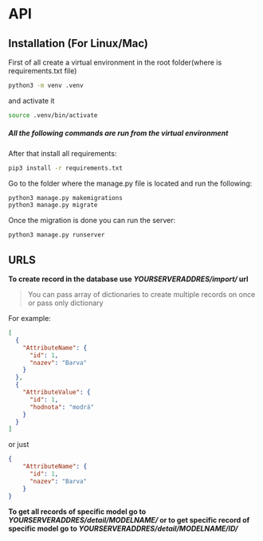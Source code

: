 # API
## Installation (For Linux/Mac)
First of all create a virtual environment in the root folder(where is requirements.txt file)
```sh
python3 -m venv .venv
```
and activate it
```sh
source .venv/bin/activate
```
##### *All the following commands are run from the virtual environment*
After that install all requirements:
```sh
pip3 install -r requirements.txt
```
Go to the folder where the manage.py file is located and run the following:
```sh
python3 manage.py makemigrations
python3 manage.py migrate
```
Once the migration is done you can run the server:
```sh
python3 manage.py runserver
```

## URLS
**To create record in the database use *YOURSERVERADDRES/import/* url**

> You can pass array of dictionaries to create multiple records on once or pass only dictionary

For example:
```json
[
  {
    "AttributeName": {
      "id": 1,
      "nazev": "Barva"
    }
  },
  {
    "AttributeValue": {
      "id": 1,
      "hodnota": "modrá"
    }
  }
]
```
or just
```json
{
    "AttributeName": {
      "id": 1,
      "nazev": "Barva"
    }
}
```

**To get all records of specific model go to *YOURSERVERADDRES/detail/MODELNAME/* or to get specific record of specific model go to *YOURSERVERADDRES/detail/MODELNAME/ID/***